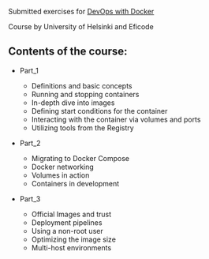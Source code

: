 Submitted exercises for <a href="https://devopswithdocker.com" target="_blank">DevOps with Docker</a>

Course by University of Helsinki and Eficode


## Contents of the course:

- Part_1
  - Definitions and basic concepts
  - Running and stopping containers
  - In-depth dive into images
  - Defining start conditions for the container
  - Interacting with the container via volumes and ports
  - Utilizing tools from the Registry

- Part_2
  - Migrating to Docker Compose
  - Docker networking
  - Volumes in action
  - Containers in development

- Part_3
  - Official Images and trust
  - Deployment pipelines
  - Using a non-root user
  - Optimizing the image size
  - Multi-host environments
